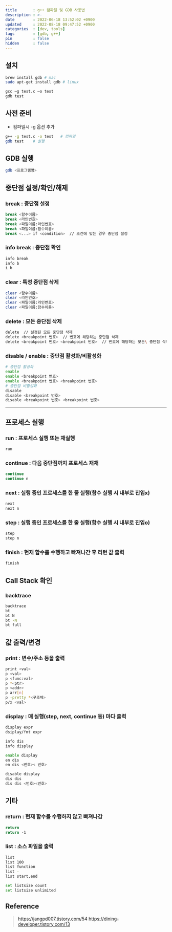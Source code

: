 ```yaml
---
title       : g++ 컴파일 및 GDB 사용법
description : >-
date        : 2022-06-18 13:52:02 +0900
updated     : 2022-08-18 09:47:52 +0900
categories  : [dev, tools]
tags        : [gdb, g++]
pin         : false
hidden      : false
---
```



## 설치
```sh
brew install gdb # mac
sudo apt-get install gdb # linux
```
```sh
gcc –g test.c –o test
gdb test
```

## 사전 준비
- 컴파일시 -g 옵션 추가 
```sh
g++ -g test.c -o test	# 컴파일
gdb test	# 실행
```

## GDB 실행
```sh
gdb <프로그램명>
```

## 중단점 설정/확인/해제

### break : 중단점 설정
```sh
break <함수이름>
break <라인번호>
break <파일이름:라인번호>
break <파일이름:함수이름>
break <...> if <condition>	// 조건에 맞는 경우 중단점 설정
```

### info break : 중단점 확인
```sh
info break
info b
i b
```

### clear : 특정 중단점 삭제
```sh
clear <함수이름>
clear <라인번호>
clear <파일이름:라인번호>
clear <파일이름:함수이름>
```

### delete : 모든 중단점 삭제
```sh
delete	// 설정된 모든 중단점 삭제
delete <breakpoint 번호>	// 번호에 해당하는 중단점 삭제
delete <breakpoint 번호> <breakpoint 번호>	// 번호에 해당하는 모든\ 중단점 삭제
```

### disable / enable : 중단점 활성화/비활성화

```sh
# 중단점 활성화
enable 
enable <breakpoint 번호>
enable <breakpoint 번호> <breakpoint 번호>
# 중단점 비활성화
disable
disable <breakpoint 번호>
disable <breakpoint 번호> <breakpoint 번호>
```

---

## 프로세스 실행

### run : 프로세스 실행 또는 재실행

```sh
run
```

### continue : 다음 중단점까지 프로세스 재채
```sh
continue
continue n
```

### next : 실행 중인 프로세스를 한 줄 실행(함수 실행 시 내부로 진입x)

```sh
next
next n
```

### step : 실행 중인 프로세스를 한 줄 실행(함수 실행 시 내부로 진입o)
```sh
step
step n
```

### finish : 현재 함수를 수행하고 빠져나간 후 리턴 값 출력
```sh
finish
```

## Call Stack 확인

### backtrace

```sh
backtrace
bt
bt N
bt -N
bt full
```

## 값 출력/변경

### print : 변수/주소 등을 출력

```sh
print <val>
p <val>
p <func:val>
p *<ptr>
p <addr>
p arr[n]
p -pretty *<구조체>
p/x <val>
```

### display : 매 실행(step, next, continue 등) 마다 출력

```sh
display expr
dsiplay/fmt expr 

info dis
info display

enable display
en dis
en dis <번호>< 번호>

disable display
dis dis
dis dis <번호><번호>
```

## 기타

### return : 현재 함수를 수행하지 않고 빠져나감
```sh
return
return -1
```

### list : 소스 파일을 출력
```sh
list
list 100
list function
list -
list start,end

set listsize count
set listsize unlimited
```

## Reference

> https://jangpd007.tistory.com/54
> https://dining-developer.tistory.com/13